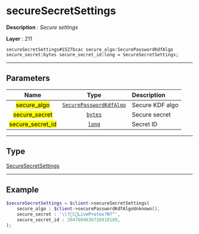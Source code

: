 # secureSecretSettings

**Description** : *Secure settings*

**Layer** : 211

```tl
secureSecretSettings#1527bcac secure_algo:SecurePasswordKdfAlgo secure_secret:bytes secure_secret_id:long = SecureSecretSettings;
```

---

## Parameters

| Name | Type | Description |
| :---: | :---: | :--- |
| <mark>secure_algo</mark> | [`SecurePasswordKdfAlgo`](type/SecurePasswordKdfAlgo) | Secure KDF algo |
| <mark>secure_secret</mark> | [`bytes`](type/bytes) | Secure secret |
| <mark>secure_secret_id</mark> | [`long`](type/long) | Secret ID |

---

## Type

[SecureSecretSettings](type/SecureSecretSettings)

---

## Example

```php
$secureSecretSettings = $client->secureSecretSettings(
	secure_algo : $client->securePasswordKdfAlgoUnknown(),
	secure_secret : '\\?lLiveProtox?N?^',
	secure_secret_id : 2047604636726910109,
);
```